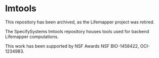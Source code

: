 # lmtools

This repository has been archived, as the Lifemapper project was retired.

The SpecifySystems lmtools repository houses tools used for backend Lifemapper computations.

This work has been supported by NSF Awards NSF BIO-1458422, OCI-1234983.
